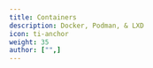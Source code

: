 ```yaml
---
title: Containers
description: Docker, Podman, & LXD
icon: ti-anchor
weight: 35
author: ["",]
---
```

